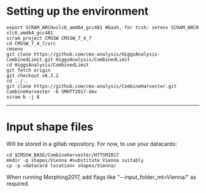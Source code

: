 
# Setting up the environment
```
export SCRAM_ARCH=slc6_amd64_gcc481 #bash, for tcsh: setenv SCRAM_ARCH slc6_amd64_gcc481
scram project CMSSW CMSSW_7_4_7
cd CMSSW_7_4_7/src
cmsenv
git clone https://github.com/cms-analysis/HiggsAnalysis-CombinedLimit.git HiggsAnalysis/CombinedLimit
cd HiggsAnalysis/CombinedLimit
git fetch origin
git checkout v6.3.2
cd ../..
git clone https://github.com/cms-analysis/CombineHarvester.git CombineHarvester -b SMHTT2017-dev
scram b -j 8
```

---

# Input shape files
Will be stored in a gitlab repository. For now, to use your datacards:
```
cd $CMSSW_BASE/CombineHarvester/HTTSM2017
mkdir -p shapes/Vienna #substitute Vienna suitably
cp -p <datacard location> shapes/Vienna/
```
When running Morphing2017, add flags like "--input_folder_mt=Vienna/" as required.


